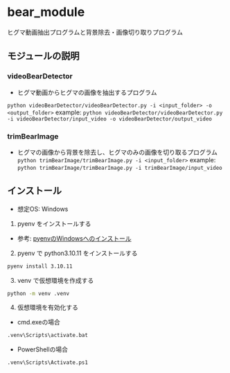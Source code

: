 # bear_module

ヒグマ動画抽出プログラムと背景除去・画像切り取りプログラム

## モジュールの説明

### videoBearDetector

- ヒグマ動画からヒグマの画像を抽出するプログラム

`python videoBearDetector/videoBearDetector.py -i <input_folder> -o <output_folder>`
example: `python videoBearDetector/videoBearDetector.py -i videoBearDetector/input_video -o videoBearDetector/output_video`

### trimBearImage
- ヒグマの画像から背景を除去し、ヒグマのみの画像を切り取るプログラム
`python trimBearImage/trimBearImage.py -i <input_folder>`
example: `python trimBearImage/trimBearImage.py -i trimBearImage/input_video`

## インストール
- 想定OS: Windows

1. pyenv をインストールする

- 参考: [pyenvのWindowsへのインストール](https://zenn.dev/lot36z/articles/1c734bde03677c)

2. pyenv で python3.10.11 をインストールする

```bash
pyenv install 3.10.11
```

3. venv で仮想環境を作成する

```bash
python -m venv .venv
```

4. 仮想環境を有効化する
- cmd.exeの場合
```bash
.venv\Scripts\activate.bat
```
- PowerShellの場合
```bash
.venv\Scripts\Activate.ps1
```
